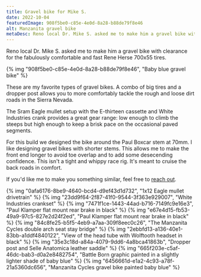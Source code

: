 ```yaml
---
title: Gravel bike for Mike S.
date: 2022-10-04
featuredImage: 908f5be0-c85e-4e0d-8a28-b88de79f8e46
alt: Manzanita gravel bike
metaDesc: Reno local Dr. Mike S. asked me to make him a gravel bike with clearance for the fabulously comfortable and fast Rene Herse 700x55 tires.
---
```


Reno local Dr. Mike S. asked me to make him a gravel bike with clearance for the fabulously comfortable and fast Rene Herse 700x55 tires.

{% img "908f5be0-c85e-4e0d-8a28-b88de79f8e46", "Baby blue gravel bike" %}

These are my favorite types of gravel bikes. A combo of big tires and a dropper post allows you to more comfortably tackle the rough and loose dirt roads in the Sierra Nevada. 

The Sram Eagle mullet setup with the E-thirteen cassette and White Industries crank provides a great gear range: low enough to climb the steeps but high enough to keep a brisk pace on the occasional paved segments.

For this build we designed the bike around the Paul Boxcar stem at 70mm. I like designing gravel bikes with shorter stems. This allows me to make the front end longer to avoid toe overlap and to add some desecending confidence. This isn't a tight and whippy race rig. It's meant to cruise the back roads in comfort.

If you'd like me to make you something similar, feel free to [reach out](/contact).

{% img "0afa6176-8be9-4640-bcd4-d9ef43d1d732", "1x12 Eagle mullet drivetrain" %}
{% img "23dd9f64-2f87-41f0-9544-3f363e929007", "White Industries crankset" %}
{% img "7471f1ce-1443-44ad-b716-7149fc9e16e3", "Paul Klamper flat mount rear brake in black" %}
{% img "e67e4d15-fb53-49a9-97c5-827e2d24f2ed", "Paul Klamper flat mount rear brake in black" %}
{% img "84c8fe25-b5f5-4eb9-a7aa-309f8eec0c26", "The Manzanita Cycles double arch seat stay bridge" %}
{% img "2ebbfd13-a136-40e1-83bb-a1ddf4840122", "View of the head tube with Wolftooth headset in black" %}
{% img "35e3c18d-a84a-4079-9dd6-4a8bca41863b", "Dropper post and Selle Anatomica leather saddle" %}
{% img "665f203e-c5af-46dc-bab3-d0a2e8482754", "Battle Born graphic painted in a slightly lighter shade of baby blue" %}
{% img "6456661d-e1a2-4c93-a78f-21a5360dc656", "Manzanita Cycles gravel bike painted baby blue" %}